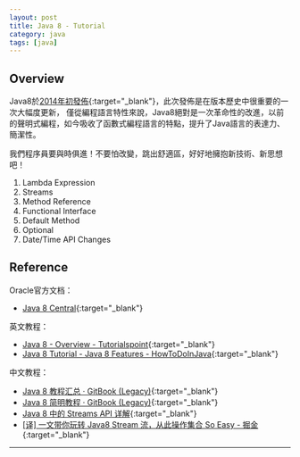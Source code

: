 ```yaml
---
layout: post
title: Java 8 - Tutorial
category: java
tags: [java]
---
```


## Overview

Java8於[2014年初發佈](https://blogs.oracle.com/thejavatutorials/jdk-8-is-released){:target="_blank"}，此次發佈是在版本歷史中很重要的一次大幅度更新，
僅從編程語言特性來說，Java8絕對是一次革命性的改進，以前的聲明式編程，如今吸收了函數式編程語言的特點，提升了Java語言的表達力、簡潔性。

我們程序員要與時俱進！不要怕改變，跳出舒適區，好好地擁抱新技術、新思想吧！

1. Lambda Expression
1. Streams
1. Method Reference
1. Functional Interface
1. Default Method
1. Optional
1. Date/Time API Changes

## Reference

Oracle官方文档：
- [Java 8 Central](https://www.oracle.com/technetwork/java/javase/overview/java8-2100321.html){:target="_blank"}

英文教程：
- [Java 8 - Overview - Tutorialspoint](https://www.tutorialspoint.com/java8/java8_overview.htm){:target="_blank"}
- [Java 8 Tutorial - Java 8 Features - HowToDoInJava](https://howtodoinjava.com/java-8-tutorial/){:target="_blank"}

中文教程：
- [Java 8 教程汇总 · GitBook (Legacy)](https://legacy.gitbook.com/book/wizardforcel/java8-tutorials/details){:target="_blank"}
- [Java 8 简明教程 · GitBook (Legacy)](https://legacy.gitbook.com/book/wizardforcel/modern-java/details){:target="_blank"}
- [Java 8 中的 Streams API 详解](https://www.ibm.com/developerworks/cn/java/j-lo-java8streamapi/index.html){:target="_blank"}
- [[译] 一文带你玩转 Java8 Stream 流，从此操作集合 So Easy - 掘金](https://juejin.im/post/5cc124a95188252d891d00f2){:target="_blank"}

---